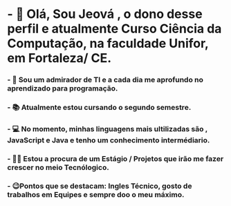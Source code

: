 # - 👋 Olá, Sou Jeová , o dono desse perfil e atualmente Curso Ciência da Computação, na faculdade Unifor, em Fortaleza/ CE. 
### - 👀 Sou um admirador de TI e a cada dia me aprofundo no aprendizado para programação.  
### - 📚 Atualmente estou cursando o segundo semestre.
### - 💻 No momento, minhas linguagens mais ultilizadas são , JavaScript e Java e tenho um conhecimento intermédiario.
### - 🧑‍💻 Estou a procura de um Estágio / Projetos que irão me fazer crescer no meio Tecnólogico.
### - 😉Pontos que se destacam: Ingles Técnico, gosto de trabalhos em Equipes e sempre doo o meu máximo.

<!---
jeovabah/jeovabah is a ✨ special ✨ repository because its `README.md` (this file) appears on your GitHub profile.
You can click the Preview link to take a look at your changes.
--->
